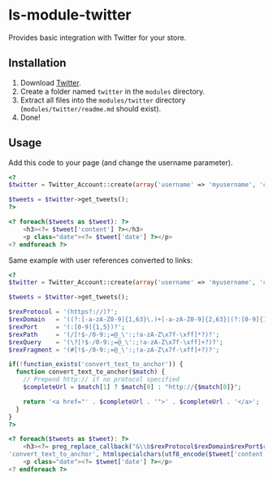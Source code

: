 # ls-module-twitter
Provides basic integration with Twitter for your store.

## Installation
1. Download [Twitter](https://github.com/limewheel/ls-module-twitter/zipball/master).
1. Create a folder named `twitter` in the `modules` directory.
1. Extract all files into the `modules/twitter` directory (`modules/twitter/readme.md` should exist).
1. Done!

## Usage
Add this code to your page (and change the username parameter). 

```php
<?
$twitter = Twitter_Account::create(array('username' => 'myusername', 'count' => 10));

$tweets = $twitter->get_tweets();
?>

<? foreach($tweets as $tweet): ?>
	<h3><?= $tweet['content'] ?></h3>
	<p class="date"><?= $tweet['date'] ?></p>
<? endforeach ?>
```

Same example with user references converted to links:

```php
<?
$twitter = Twitter_Account::create(array('username' => 'myusername', 'count' => 10));

$tweets = $twitter->get_tweets();

$rexProtocol = '(https?://)?';
$rexDomain   = '((?:[-a-zA-Z0-9]{1,63}\.)+[-a-zA-Z0-9]{2,63}|(?:[0-9]{1,3}\.){3}[0-9]{1,3})';
$rexPort     = '(:[0-9]{1,5})?';
$rexPath     = '(/[!$-/0-9:;=@_\':;!a-zA-Z\x7f-\xff]*?)?';
$rexQuery    = '(\?[!$-/0-9:;=@_\':;!a-zA-Z\x7f-\xff]+?)?';
$rexFragment = '(#[!$-/0-9:;=@_\':;!a-zA-Z\x7f-\xff]+?)?';

if(!function_exists('convert_text_to_anchor')) {
  function convert_text_to_anchor($match) {
    // Prepend http:// if no protocol specified
    $completeUrl = $match[1] ? $match[0] : "http://{$match[0]}";

    return '<a href="' . $completeUrl . '">' . $completeUrl . '</a>';
  }
}
?>

<? foreach($tweets as $tweet): ?>
	<h3><?= preg_replace_callback("&\\b$rexProtocol$rexDomain$rexPort$rexPath$rexQuery$rexFragment(?=[?.!,;:\"]?(\s|$))&",
'convert_text_to_anchor', htmlspecialchars(utf8_encode($tweet['content']))); ?></h3>
	<p class="date"><?= $tweet['date'] ?></p>
<? endforeach ?>

```